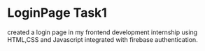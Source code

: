 # LoginPage Task1
created a login page in my frontend development internship using HTML,CSS and Javascript integrated with firebase authentication.
